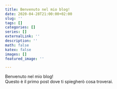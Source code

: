 ```yaml
---
title: Benvenuto nel mio blog!
date: 2020-04-28T21:00:00+02:00
slug: ''
tags: []
categories: []
series: []
externalLink: ''
description: ''
math: false
katex: false
images: []
featured_image: ''

---
```

Benvenuto nel mio blog!  
Questo è il primo post dove ti spiegherò cosa troverai.